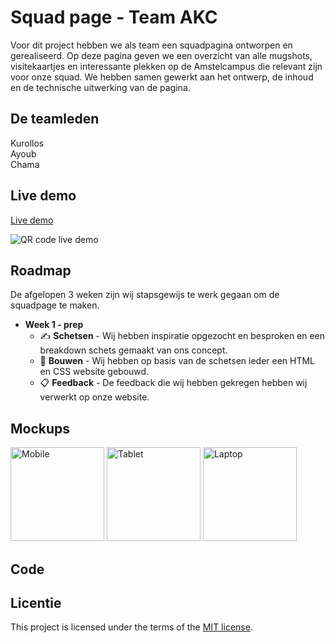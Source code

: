 # Squad page - Team AKC
Voor dit project hebben we als team een squadpagina ontworpen en gerealiseerd. Op deze pagina geven we een overzicht van alle mugshots, visitekaartjes en interessante plekken op de Amstelcampus die relevant zijn voor onze squad. We hebben samen gewerkt aan het ontwerp, de inhoud en de technische uitwerking van de pagina. 

## De teamleden
Kurollos  
Ayoub  
Chama

## Live demo
[Live demo](edu.nl/vdfr7)

![QR code live demo](https://edu.nl/vdfr7~?format=png)

## Roadmap
De afgelopen 3 weken zijn wij stapsgewijs te werk gegaan om de squadpage te maken.  

- **Week 1 - prep**
  - ✍️ **Schetsen** - Wij hebben inspiratie opgezocht en besproken en een breakdown schets gemaakt van ons concept.
  - 🔨 **Bouwen** - Wij hebben op basis van de schetsen ieder een HTML en CSS website gebouwd.
  - 📋 **Feedback** - De feedback die wij hebben gekregen hebben wij verwerkt op onze website.

## Mockups

<img src="https://i.ibb.co/Kpkdn5Lv/mobile-black.png" width="150" alt="Mobile">
<img src="https://i.ibb.co/kTRCShf/tablet-black.png" width="150" alt="Tablet">
<img src="https://i.ibb.co/whxDrhFp/laptop.png" width="150" alt="Laptop">

## Code

##


## Licentie

This project is licensed under the terms of the [MIT license](./LICENSE).

